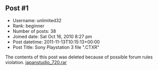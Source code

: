 ## Post #1
- Username: unlimited32
- Rank: beginner
- Number of posts: 38
- Joined date: Sat Oct 16, 2010 8:27 pm
- Post datetime: 2011-11-13T10:15:13+00:00
- Post Title: Sony Playstation 3 file ".CTXR"

The contents of this post was deleted because of possible forum rules violation.
[japanstudio_720.rar](https://xentaxbackup.github.io/file/4835_japanstudio_720.rar)
